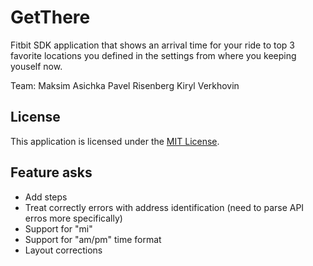 # GetThere

Fitbit SDK application that shows an arrival time for your ride to top  3 favorite locations you defined in the settings from where you keeping youself now.

Team:
Maksim Asichka
Pavel Risenberg
Kiryl Verkhovin

## License

This application is licensed under the [MIT License](./LICENSE).

## Feature asks

* Add steps
* Treat correctly errors with address identification (need to parse API erros more specifically)
* Support for "mi"
* Support for "am/pm" time format
* Layout corrections
